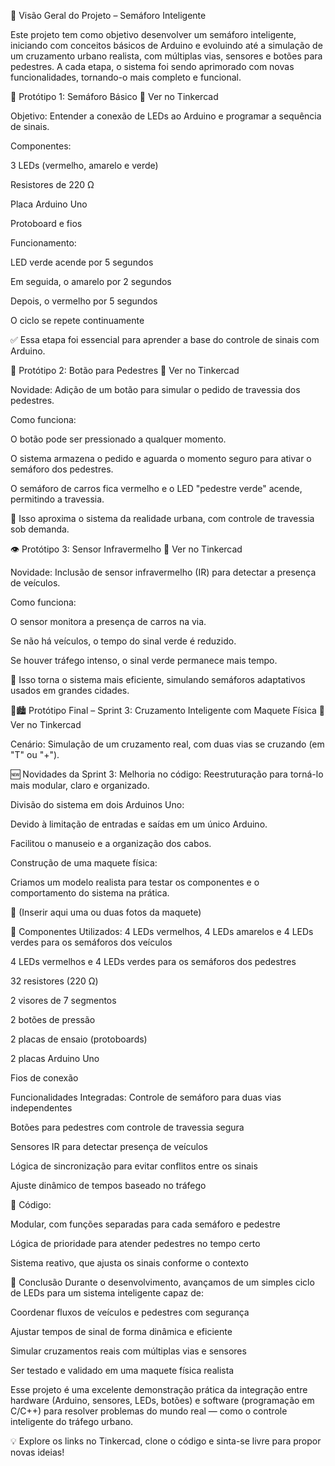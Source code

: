 🚦 Visão Geral do Projeto – Semáforo Inteligente

Este projeto tem como objetivo desenvolver um semáforo inteligente, iniciando com conceitos básicos de Arduino e evoluindo até a simulação de um cruzamento urbano realista, com múltiplas vias, sensores e botões para pedestres. A cada etapa, o sistema foi sendo aprimorado com novas funcionalidades, tornando-o mais completo e funcional.

🔧 Protótipo 1: Semáforo Básico
🔗 Ver no Tinkercad

Objetivo: Entender a conexão de LEDs ao Arduino e programar a sequência de sinais.

Componentes:

3 LEDs (vermelho, amarelo e verde)

Resistores de 220 Ω

Placa Arduino Uno

Protoboard e fios

Funcionamento:

LED verde acende por 5 segundos

Em seguida, o amarelo por 2 segundos

Depois, o vermelho por 5 segundos

O ciclo se repete continuamente

✅ Essa etapa foi essencial para aprender a base do controle de sinais com Arduino.

🚶 Protótipo 2: Botão para Pedestres
🔗 Ver no Tinkercad

Novidade: Adição de um botão para simular o pedido de travessia dos pedestres.

Como funciona:

O botão pode ser pressionado a qualquer momento.

O sistema armazena o pedido e aguarda o momento seguro para ativar o semáforo dos pedestres.

O semáforo de carros fica vermelho e o LED "pedestre verde" acende, permitindo a travessia.

🎯 Isso aproxima o sistema da realidade urbana, com controle de travessia sob demanda.

👁️ Protótipo 3: Sensor Infravermelho
🔗 Ver no Tinkercad

Novidade: Inclusão de sensor infravermelho (IR) para detectar a presença de veículos.

Como funciona:

O sensor monitora a presença de carros na via.

Se não há veículos, o tempo do sinal verde é reduzido.

Se houver tráfego intenso, o sinal verde permanece mais tempo.

🚗 Isso torna o sistema mais eficiente, simulando semáforos adaptativos usados em grandes cidades.

🚦🏙️ Protótipo Final – Sprint 3: Cruzamento Inteligente com Maquete Física
🔗 Ver no Tinkercad

Cenário: Simulação de um cruzamento real, com duas vias se cruzando (em "T" ou "+").

🆕 Novidades da Sprint 3:
Melhoria no código: Reestruturação para torná-lo mais modular, claro e organizado.

Divisão do sistema em dois Arduinos Uno:

Devido à limitação de entradas e saídas em um único Arduino.

Facilitou o manuseio e a organização dos cabos.

Construção de uma maquete física:

Criamos um modelo realista para testar os componentes e o comportamento do sistema na prática.

📸 (Inserir aqui uma ou duas fotos da maquete)

🧩 Componentes Utilizados:
4 LEDs vermelhos, 4 LEDs amarelos e 4 LEDs verdes para os semáforos dos veículos

4 LEDs vermelhos e 4 LEDs verdes para os semáforos dos pedestres

32 resistores (220 Ω)

2 visores de 7 segmentos

2 botões de pressão

2 placas de ensaio (protoboards)

2 placas Arduino Uno

Fios de conexão

Funcionalidades Integradas:
Controle de semáforo para duas vias independentes

Botões para pedestres com controle de travessia segura

Sensores IR para detectar presença de veículos

Lógica de sincronização para evitar conflitos entre os sinais

Ajuste dinâmico de tempos baseado no tráfego

🧠 Código:

Modular, com funções separadas para cada semáforo e pedestre

Lógica de prioridade para atender pedestres no tempo certo

Sistema reativo, que ajusta os sinais conforme o contexto

🎯 Conclusão
Durante o desenvolvimento, avançamos de um simples ciclo de LEDs para um sistema inteligente capaz de:

Coordenar fluxos de veículos e pedestres com segurança

Ajustar tempos de sinal de forma dinâmica e eficiente

Simular cruzamentos reais com múltiplas vias e sensores

Ser testado e validado em uma maquete física realista

Esse projeto é uma excelente demonstração prática da integração entre hardware (Arduino, sensores, LEDs, botões) e software (programação em C/C++) para resolver problemas do mundo real — como o controle inteligente do tráfego urbano.

💡 Explore os links no Tinkercad, clone o código e sinta-se livre para propor novas ideias!
